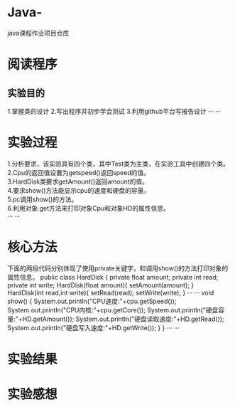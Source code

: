 # Java-
java课程作业项目仓库

# 阅读程序
 
## 实验目的
1.掌握类的设计
2.写出程序并初步学会测试
3.利用github平台写报告设计
···
···

# 实验过程
1.分析要求，该实验具有四个类，其中Test类为主类，在实验工具中创建四个类。  
2.Cpu的返回值设置为getspeed()返回speed的值。  
3.HardDisk类要求getAmount()返回amount的值。  
4.要求show()方法能显示cpu的速度和硬盘的容量。  
5.pc调用show()的方法。  
6.利用对象.get方法来打印对象Cpu和对象HD的属性信息。  
···
···

# 核心方法
下面的两段代码分别体现了使用private关键字，和调用show()的方法打印对象的属性信息。
public class HardDisk
{
    private float amount;
    private int read;
    private int write;
    HardDisk(float amount){
        setAmount(amount);
    }
    HardDisk(int read,int write){
        setRead(read);
        setWrite(write);
    }
    ···
    ···
     void show()
    {
        System.out.println("CPU速度:"+cpu.getSpeed());
        System.out.println("CPU内核:"+cpu.getCore());
        System.out.println("硬盘容量:"+HD.getAmount());
        System.out.println("硬盘读取速度:"+HD.getRead());
        System.out.println("硬盘写入速度:"+HD.getWrite());
    }
}
    ···
    ···
  # 实验结果
  
  # 实验感想
  
  
